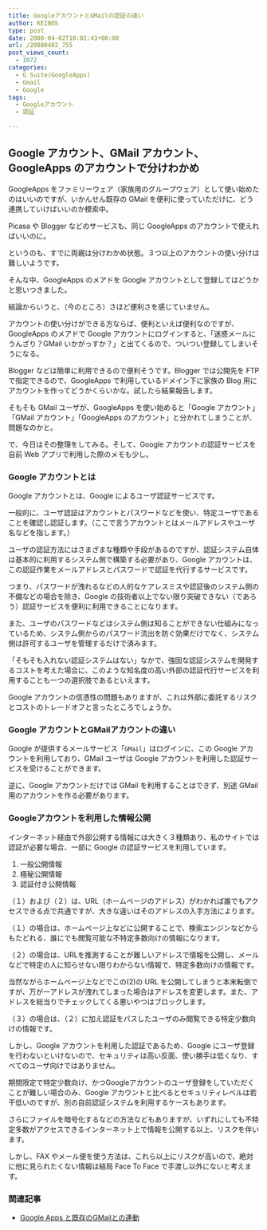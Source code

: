 ```yaml
---
title: GoogleアカウントとGMailの認証の違い
author: KEINOS
type: post
date: 2008-04-02T10:02:43+00:00
url: /20080402_755
post_views_count:
  - 1072
categories:
  - G Suite(GoogleApps)
  - Gmail
  - Google
tags:
  - Googleアカウント
  - 認証

---
```

## Google アカウント、GMail アカウント、GoogleApps のアカウントで分けわかめ

GoogleApps をファミリーウェア（家族用のグループウェア）として使い始めたのはいいのですが、いかんせん既存の GMail を便利に使っていただけに、どう連携していけばいいのか模索中。

Picasa や Blogger などのサービスも、同じ GoogleApps のアカウントで使えればいいのに。

というのも、すでに両親は分けわかめ状態。３つ以上のアカウントの使い分けは難しいようです。

そんな中、GoogleApps のメアドを Google アカウントとして登録してはどうかと思いつきました。

結論からいうと、（今のところ）さほど便利さを感じていません。

アカウントの使い分けができる方ならば、便利といえば便利なのですが、GoogleApps のメアドで Google アカウントにログインすると、「迷惑メールにうんざり？GMail いかがっすか？」と出てくるので、ついつい登録してしまいそうになる。

Blogger などは簡単に利用できるので便利そうです。Blogger では公開先を FTP で指定できるので、GoogleApps で利用しているドメイン下に家族の Blog 用にアカウントを作ってどうかくらいかな。試したら結果報告します。

そもそも GMail ユーザが、GoogleApps を使い始めると「Google アカウント」「GMail アカウント」「GoogleApps のアカウント」と分かれてしまうことが、問題なのかと。

で、今日はその整理をしてみる。そして、Google アカウントの認証サービスを自前 Web アプリで利用した際のメモも少し。

### Google アカウントとは

Google アカウントとは、Google によるユーザ認証サービスです。

一般的に、ユーザ認証はアカウントとパスワードなどを使い、特定ユーザであることを確認し認証します。（ここで言うアカウントとはメールアドレスやユーザ名などを指します。）

ユーザの認証方法にはさまざまな種類や手段があるのですが、認証システム自体は基本的に利用するシステム側で構築する必要があり、Google アカウントは、この認証作業をメールアドレスとパスワードで認証を代行するサービスです。

つまり、パスワードが洩れるなどの人的なケアレスミスや認証後のシステム側の不備などの場合を除き、Google の技術者以上でない限り突破できない（であろう）認証サービスを便利に利用できることになります。

また、ユーザのパスワードなどはシステム側は知ることができない仕組みになっているため、システム側からのパスワード流出を防ぐ効果だけでなく、システム側は許可するユーザを管理するだけで済みます。

「そもそも入れない認証システムはない」なかで、強固な認証システムを開発するコストを考えた場合に、このような知名度の高い外部の認証代行サービスを利用することも一つの選択肢であるといえます。

Google アカウントの信憑性の問題もありますが、これは外部に委託するリスクとコストのトレードオフと言ったところでしょうか。

### Google アカウントとGMailアカウントの違い

Google が提供するメールサービス「`GMail`」はログインに、この Google アカウントを利用しており、GMail ユーザは Google アカウントを利用した認証サービスを受けることができます。

逆に、Google アカウントだけでは GMail を利用することはできず、別途 GMail 用のアカウントを作る必要があります。

### Googleアカウントを利用した情報公開

インターネット経由で外部公開する情報には大きく３種類あり、私のサイトでは認証が必要な場合、一部に Google の認証サービスを利用しています。

1. 一般公開情報
2. 極秘公開情報
3. 認証付き公開情報

（１）および（２）は、URL（ホームページのアドレス）がわかれば誰でもアクセスできる点で共通ですが、大きな違いはそのアドレスの入手方法によります。

（１）の場合は、ホームページ上などに公開することで、検索エンジンなどからもたどれる、誰にでも閲覧可能な不特定多数向けの情報になります。

（２）の場合は、URLを推測することが難しいアドレスで情報を公開し、メールなどで特定の人に知らせない限りわからない情報で、特定多数向けの情報です。

当然ながらホームページ上などでこの(2)の URL を公開してしまうと本末転倒ですが、万が一アドレスが洩れてしまった場合はアドレスを変更します。また、アドレスを総当りでチェックしてくる悪いやつはブロックします。

（３）の場合は、（２）に加え認証をパスしたユーザのみ閲覧できる特定少数向けの情報です。

しかし、Google アカウントを利用した認証であるため、Google にユーザ登録を行わないといけないので、セキュリティは高い反面、使い勝手は低くなり、すべてのユーザ向けではありません。

期間限定で特定少数向け、かつGoogleアカウントのユーザ登録をしていただくことが難しい場合のみ、Google アカウントと比べるとセキュリティレベルは若干低いのですが、別の自前認証システムを利用するケースもあります。

さらにファイルを暗号化するなどの方法などもありますが、いずれにしても不特定多数がアクセスできるインターネット上で情報を公開する以上、リスクを伴います。

しかし、FAX やメール便を使う方法は、これら以上にリスクが高いので、絶対に他に見られたくない情報は結局 Face To Face で手渡し以外にないと考えます。

### 関連記事

- [Google Apps と既存のGMailとの連動](https://blog.keinos.com/20080306_753)
